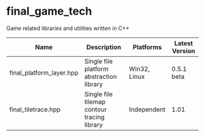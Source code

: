 # final_game_tech
Game related libraries and utilities written in C++

| Name                     | Description                                 | Platforms    | Latest Version |
|--------------------------|---------------------------------------------|--------------|----------------|
| final_platform_layer.hpp | Single file platform abstraction library    | Win32, Linux | 0.5.1 beta     |
| final_tiletrace.hpp      | Single file tilemap contour tracing library | Independent  | 1.01           |